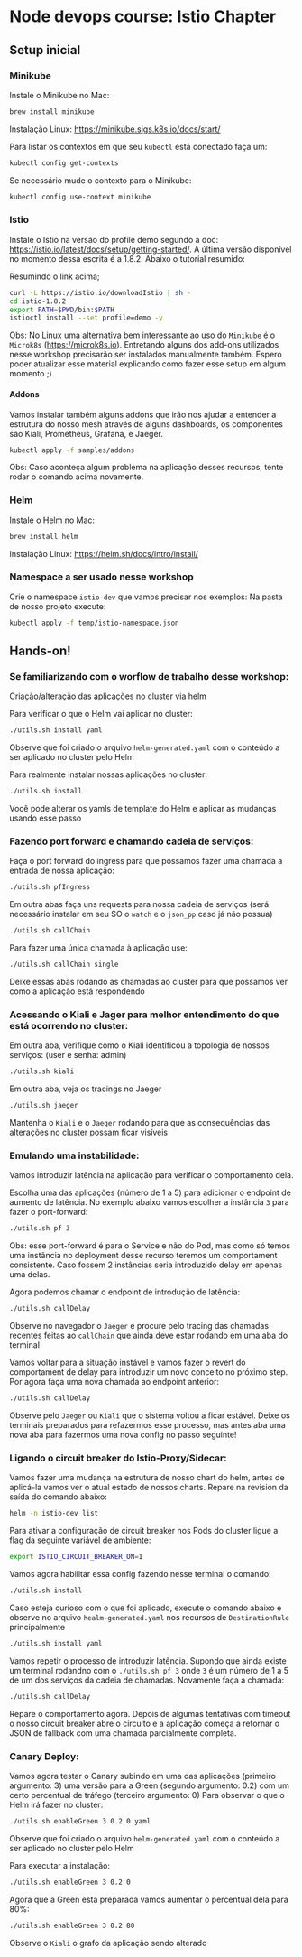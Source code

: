 # Node devops course: Istio Chapter

## Setup inicial

### Minikube

Instale o Minikube no Mac:
```sh
brew install minikube
```
Instalação Linux: https://minikube.sigs.k8s.io/docs/start/


Para listar os contextos em que seu `kubectl` está conectado faça um:

```sh
kubectl config get-contexts
```

Se necessário mude o contexto para o Minikube:

```sh
kubectl config use-context minikube
```

### Istio

Instale o Istio na versão do profile demo segundo a doc: https://istio.io/latest/docs/setup/getting-started/.
A última versão disponível no momento dessa escrita é a 1.8.2. Abaixo o tutorial resumido:

Resumindo o link acima;
```sh
curl -L https://istio.io/downloadIstio | sh -
cd istio-1.8.2
export PATH=$PWD/bin:$PATH
istioctl install --set profile=demo -y
```

Obs: No Linux uma alternativa bem interessante ao uso do `Minikube` é o `Microk8s` (https://microk8s.io). Entretando alguns dos add-ons utilizados nesse workshop precisarão ser instalados manualmente também. Espero poder atualizar esse material explicando como fazer esse setup em algum momento ;)

#### Addons
Vamos instalar também alguns addons que irão nos ajudar a entender a estrutura do nosso mesh através de alguns dashboards, os componentes são Kiali, Prometheus, Grafana, e Jaeger.
```sh
kubectl apply -f samples/addons
```

Obs: Caso aconteça algum problema na aplicação desses recursos, tente rodar o comando acima novamente.


### Helm

Instale o Helm no Mac:
```sh
brew install helm
```
Instalação Linux: https://helm.sh/docs/intro/install/

### Namespace a ser usado nesse workshop

Crie o namespace `istio-dev` que vamos precisar nos exemplos:
Na pasta de nosso projeto execute:
```sh
kubectl apply -f temp/istio-namespace.json
```

## Hands-on!

### Se familiarizando com o worflow de trabalho desse workshop:

Criação/alteração das aplicações no cluster via helm

Para verificar o que o Helm vai aplicar no cluster:
```sh
./utils.sh install yaml
```
Observe que foi criado o arquivo `helm-generated.yaml` com o conteúdo a ser aplicado no cluster pelo Helm

Para realmente instalar nossas aplicações no cluster:
```sh
./utils.sh install
```

Você pode alterar os yamls de template do Helm e aplicar as mudanças usando esse passo

### Fazendo port forward e chamando cadeia de serviços:

Faça o port forward do ingress para que possamos fazer uma chamada a entrada de nossa aplicação:
```sh
./utils.sh pfIngress
```

Em outra abas faça uns requests para nossa cadeia de serviços (será necessário instalar em seu SO o `watch` e o `json_pp` caso já não possua)
```sh
./utils.sh callChain
```

Para fazer uma única chamada à aplicação use:
```sh
./utils.sh callChain single
```

Deixe essas abas rodando as chamadas ao cluster para que possamos ver como a aplicação está respondendo

### Acessando o Kiali e Jager para melhor entendimento do que está ocorrendo no cluster:

Em outra aba, verifique como o Kiali identificou a topologia de nossos serviços: (user e senha: admin)
```sh
./utils.sh kiali
```

Em outra aba, veja os tracings no Jaeger
```sh
./utils.sh jaeger
```
Mantenha o `Kiali` e o `Jaeger` rodando para que as consequências das alterações no cluster possam ficar visíveis

### Emulando uma instabilidade:

Vamos introduzir latência na aplicação para verificar o comportamento dela.

Escolha uma das aplicações (número de 1 a 5) para adicionar o endpoint de aumento de latência. No exemplo abaixo vamos escolher a instância `3` para fazer o port-forward:
```sh
./utils.sh pf 3
```
Obs: esse port-forward é para o Service e não do Pod, mas como só temos uma instância no deployment desse recurso teremos um comportament consistente. Caso fossem 2 instâncias seria introduzido delay em apenas uma delas.

Agora podemos chamar o endpoint de introdução de latência:
```sh
./utils.sh callDelay
```

Observe no navegador o `Jaeger` e procure pelo tracing das chamadas recentes feitas ao `callChain` que ainda deve estar rodando em uma aba do terminal

Vamos voltar para a situação instável e vamos fazer o revert do comportament de delay para introduzir um novo conceito no próximo step. Por agora faça uma nova chamada ao endpoint anterior:
```sh
./utils.sh callDelay
```

Observe pelo `Jaeger` ou `Kiali` que o sistema voltou a ficar estável. Deixe os terminais preparados para refazermos esse processo, mas antes aba uma nova aba para fazermos uma nova config no passo seguinte!

### Ligando o circuit breaker do Istio-Proxy/Sidecar:

Vamos fazer uma mudança na estrutura de nosso chart do helm, antes de aplicá-la vamos ver o atual estado de nossos charts. Repare na revision da saída do comando abaixo:
```sh
helm -n istio-dev list
```

Para ativar a configuração de circuit breaker nos Pods do cluster ligue a flag da seguinte variável de ambiente:
```sh
export ISTIO_CIRCUIT_BREAKER_ON=1
```

Vamos agora habilitar essa config fazendo nesse terminal o comando:
```sh
./utils.sh install
```

Caso esteja curioso com o que foi aplicado, execute o comando abaixo e observe no arquivo `healm-generated.yaml` nos recursos de `DestinationRule` principalmente
```sh
./utils.sh install yaml
```

Vamos repetir o processo de introduzir latência. Supondo que ainda existe um terminal rodandno com o `./utils.sh pf 3` onde `3` é um número de 1 a 5 de um dos serviços da cadeia de chamadas. Novamente faça a chamada:
```sh
./utils.sh callDelay
```

Repare o comportamento agora. Depois de algumas tentativas com timeout o nosso circuit breaker abre o circuito e a aplicação começa a retornar o JSON de fallback com uma chamada parcialmente completa.

### Canary Deploy:

Vamos agora testar o Canary subindo em uma das aplicações (primeiro argumento: 3) uma versão para a Green (segundo argumento: 0.2) com um certo percentual de tráfego (terceiro argumento: 0)
Para observar o que o Helm irá fazer no cluster:
```sh
./utils.sh enableGreen 3 0.2 0 yaml
```
Observe que foi criado o arquivo `helm-generated.yaml` com o conteúdo a ser aplicado no cluster pelo Helm

Para executar a instalação:
```sh
./utils.sh enableGreen 3 0.2 0
```

Agora que a Green está preparada vamos aumentar o percentual dela para 80%:

```sh
./utils.sh enableGreen 3 0.2 80
```

Observe o `Kiali` o grafo da aplicação sendo alterado